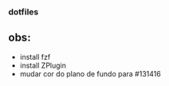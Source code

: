 ### dotfiles

## obs:
  - install fzf
  - install ZPlugin
  - mudar cor do plano de fundo para #131416
